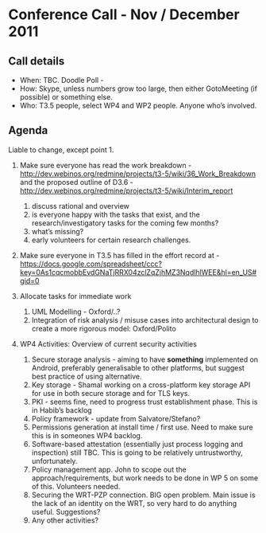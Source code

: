 Conference Call - Nov / December 2011
=====================================

Call details
------------

* When: TBC. Doodle Poll -
 * How: Skype, unless numbers grow too large, then either GotoMeeting (if possible) or something else.
 * Who: T3.5 people, select WP4 and WP2 people. Anyone who’s involved.

Agenda
------

Liable to change, except point 1.

1.  Make sure everyone has read the work breakdown - http://dev.webinos.org/redmine/projects/t3-5/wiki/36_Work_Breakdown and the proposed outline of D3.6 - http://dev.webinos.org/redmine/projects/t3-5/wiki/Interim_report
    1.  discuss rational and overview
    2.  is everyone happy with the tasks that exist, and the research/investigatory tasks for the coming few months?
    3.  what’s missing?
    4.  early volunteers for certain research challenges.

2.  Make sure everyone in T3.5 has filled in the effort record at - https://docs.google.com/spreadsheet/ccc?key=0As1cqcmobbEvdGNaTjRRX04zclZqZjhMZ3NqdlhlWEE&hl=en_US#gid=0
3.  Allocate tasks for immediate work
    1.  UML Modelling - Oxford/..?
    2.  Integration of risk analysis / misuse cases into architectural design to create a more rigorous model: Oxford/Polito

4.  WP4 Activities: Overview of current security activities
    1.  Secure storage analysis - aiming to have **something** implemented on Android, preferably generalisable to other platforms, but suggest best practice of using alternative.
    2.  Key storage - Shamal working on a cross-platform key storage API for use in both secure storage and for TLS keys.
    3.  PKI - seems fine, need to progress trust establishment phase. This is in Habib’s backlog
    4.  Policy framework - update from Salvatore/Stefano?
    5.  Permissions generation at install time / first use. Need to make sure this is in someones WP4 backlog.
    6.  Software-based attestation (essentially just process logging and inspection) still TBC. This is going to be relatively untrustworthy, unfortunately.
    7.  Policy management app. John to scope out the approach/requirements, but work needs to be done in WP 5 on some of this. Volunteers needed.
    8.  Securing the WRT-PZP connection. BIG open problem. Main issue is the lack of an identity on the WRT, so very hard to do anything useful. Suggestions?
    9.  Any other activities?


